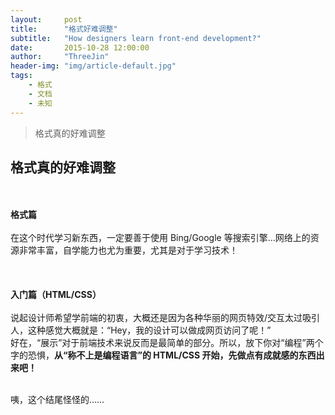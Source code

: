 ```yaml
---
layout:     post
title:      "格式好难调整"
subtitle:   "How designers learn front-end development?"
date:       2015-10-28 12:00:00
author:     "ThreeJin"
header-img: "img/article-default.jpg"
tags:
    - 格式
    - 文档
    - 未知 
---
```


> 格式真的好难调整

## 格式真的好难调整
<br>
<br><b>格式篇</b>
<br>
<br>在这个时代学习新东西，一定要善于使用 Bing/Google 等搜索引擎…网络上的资源非常丰富，自学能力也尤为重要，尤其是对于学习技术！
<br>
<br>
<br>
<br><b>入门篇（HTML/CSS）</b>
<br>
<br>说起设计师希望学前端的初衷，大概还是因为各种华丽的网页特效/交互太过吸引人，这种感觉大概就是：“Hey，我的设计可以做成网页访问了呢！”
<br>好在，“展示”对于前端技术来说反而是最简单的部分。所以，放下你对“编程”两个字的恐惧，<b>从“称不上是编程语言”的 HTML/CSS 开始，先做点有成就感的东西出来吧！</b>
<br>

<br>咦，这个结尾怪怪的……
